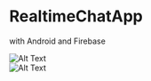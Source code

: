 # RealtimeChatApp
with Android and Firebase

<p>
  
  
  
![Alt Text](https://media.giphy.com/media/iDOzkTcx9SlErctP19/giphy.gif)  
![Alt Text](https://media.giphy.com/media/Xd22zcVe6ZCsV0glkZ/giphy.gif) 




</p>
